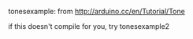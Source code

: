 tonesexample: from http://arduino.cc/en/Tutorial/Tone

if this doesn't compile for you, try tonesexample2
